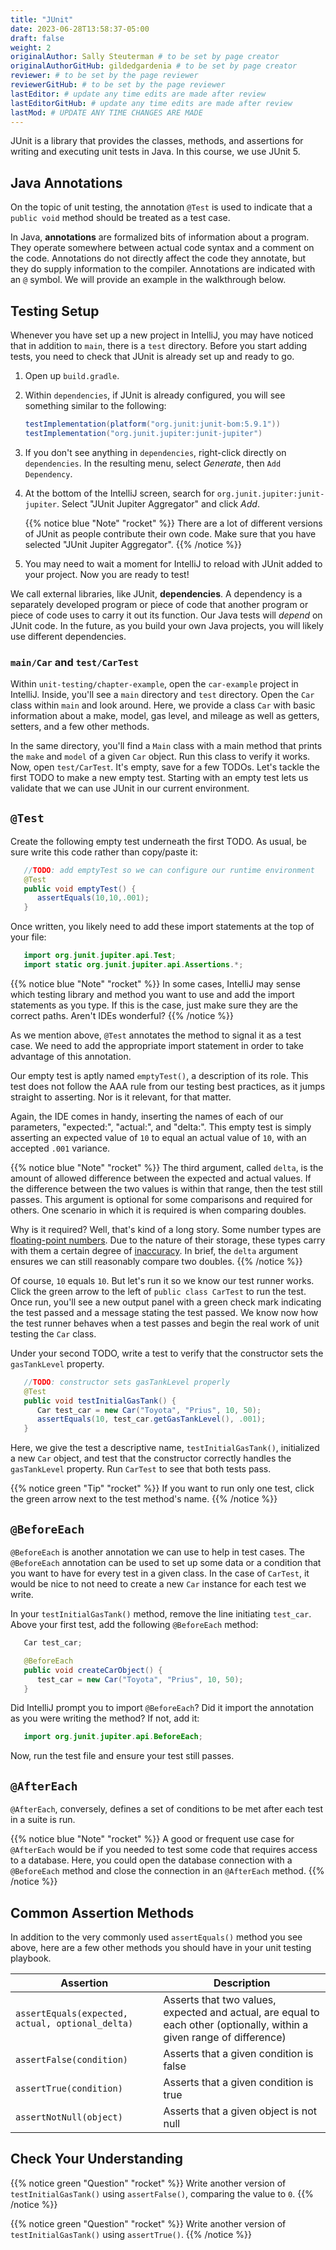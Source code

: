 ```yaml
---
title: "JUnit"
date: 2023-06-28T13:58:37-05:00
draft: false
weight: 2
originalAuthor: Sally Steuterman # to be set by page creator
originalAuthorGitHub: gildedgardenia # to be set by page creator
reviewer: # to be set by the page reviewer
reviewerGitHub: # to be set by the page reviewer
lastEditor: # update any time edits are made after review
lastEditorGitHub: # update any time edits are made after review
lastMod: # UPDATE ANY TIME CHANGES ARE MADE
---
```


JUnit is a library that provides the classes, methods, and assertions
for writing and executing unit tests in Java. In this course, 
we use JUnit 5.

## Java Annotations

On the topic of unit testing, the annotation `@Test` is used to 
indicate that a `public void` method should be treated as a test case.

In Java, **annotations** are formalized bits of information about a program. They operate
somewhere between actual code syntax and a comment on the code. Annotations do not 
directly affect the code they annotate, but they do supply information to the compiler.
Annotations are indicated with an `@` symbol. We will provide an example in the 
walkthrough below.

## Testing Setup

Whenever you have set up a new project in IntelliJ, you may have noticed that in addition to `main`, there is a `test` directory. Before you start adding tests, you need to check that JUnit is already set up and ready to go.

1. Open up `build.gradle`.
1. Within `dependencies`, if JUnit is already configured, you will see something similar to the following:

   ```java
   testImplementation(platform("org.junit:junit-bom:5.9.1"))
   testImplementation("org.junit.jupiter:junit-jupiter")
   ```

1. If you don't see anything in `dependencies`, right-click directly on `dependencies`. In the resulting menu, select *Generate*, then `Add Dependency`.
1. At the bottom of the IntelliJ screen, search for `org.junit.jupiter:junit-jupiter`. Select "JUnit Jupiter Aggregator" and click *Add*.

   {{% notice blue "Note" "rocket" %}}
   There are a lot of different versions of JUnit as people contribute their own code. Make sure that you have selected "JUnit Jupiter Aggregator".
   {{% /notice %}}

1. You may need to wait a moment for IntelliJ to reload with JUnit added to your project. Now you are ready to test!

We call external libraries, like JUnit, **dependencies**. A dependency is a 
separately developed program or piece of code that another program or piece of code 
uses to carry it out its function. Our Java tests will *depend* on JUnit code. In 
the future, as you build your own Java projects, you will likely use different dependencies.

### `main/Car` and `test/CarTest`

Within `unit-testing/chapter-example`, open the `car-example` project in IntelliJ.
Inside, you'll see a `main` directory and `test`
directory. Open the `Car` class within `main` and  look around. Here, we
provide a class `Car` with basic information about a make, model, gas level,
and mileage as well as getters, setters, and a few other methods. 

In the same directory, you'll find a `Main` class with a main method that prints the
`make` and `model` of a given `Car` object. Run this class to verify it works.
Now, open `test/CarTest`. It's empty, save for a few TODOs. Let's tackle the
first TODO to make a new empty test. Starting with an empty test lets us
validate that we can use JUnit in our current environment.

## `@Test`

Create the following empty test underneath the first TODO. As usual,
be sure write this code rather than copy/paste it:

```java {linenos=table}
   //TODO: add emptyTest so we can configure our runtime environment
   @Test
   public void emptyTest() {
      assertEquals(10,10,.001);
   }
```

Once written, you likely need to add these import statements at the top of your file:

```java {linenos=table}
   import org.junit.jupiter.api.Test;
   import static org.junit.jupiter.api.Assertions.*;
```

{{% notice blue "Note" "rocket" %}}
   In some cases, IntelliJ may sense which testing library and method you want to 
   use and add the import statements as you type. If this is the case, just make sure they
   are the correct paths. Aren't IDEs wonderful?
{{% /notice %}}

As we mention above, `@Test` annotates the method to signal it as a test case. We need 
to add the appropriate import statement in order to take advantage of this annotation. 

Our empty test is aptly named `emptyTest()`, a description of its role. This test does 
not follow the AAA rule from our testing best practices, as it jumps straight to 
asserting. Nor is it relevant, for that matter. 

Again, the IDE comes in handy, inserting the names of each of our parameters, 
"expected:", "actual:", and "delta:". This empty test is simply asserting an 
expected value of `10` to equal an actual value of `10`, 
with an accepted `.001` variance. 

{{% notice blue "Note" "rocket" %}}
   The third argument, called `delta`, is the amount of allowed difference between the 
   expected and actual values. If the difference between the two values is within 
   that range, then the test still passes. 
   This argument is optional for some comparisons and required for others. One 
   scenario in which it is required is when comparing doubles. 

   Why is it required? Well, that's kind of a long story. Some number types are 
   [floating-point numbers](https://en.wikipedia.org/wiki/Floating-point_arithmetic). 
   Due to the nature of their storage, these types carry with them a certain 
   degree of 
   [inaccuracy](https://en.wikipedia.org/wiki/Floating-point_arithmetic#Accuracy_problems). 
   In brief, the `delta` argument ensures we can still reasonably compare two doubles.
{{% /notice %}}

Of course, `10` equals `10`. But let's run it so 
we know our test runner works. Click the green arrow to the left of 
`public class CarTest` to run the test. Once run, you'll see a new output panel with a 
green check mark indicating the test passed and a message stating the test passed. We 
know now how the test runner behaves when a test passes and begin the real work of unit 
testing the `Car` class.

Under your second TODO, write a test to verify that the constructor sets the 
`gasTankLevel` property.

```java {linenos=table}
   //TODO: constructor sets gasTankLevel properly
   @Test
   public void testInitialGasTank() {
      Car test_car = new Car("Toyota", "Prius", 10, 50);
      assertEquals(10, test_car.getGasTankLevel(), .001);
   }
```

Here, we give the test a descriptive name, `testInitialGasTank()`, initialized a new 
`Car` object, and test that the constructor correctly handles the `gasTankLevel` property.
Run `CarTest` to see that both tests pass. 

{{% notice green "Tip" "rocket" %}}
   If you want to run only one test, click the green arrow next to the test method's name.
{{% /notice %}}

## `@BeforeEach`

`@BeforeEach` is another annotation we can use to help in test cases. The `@BeforeEach`
annotation can be used to set up some data or a condition that you want to have for 
every test in a given class. In the case of `CarTest`, it would be nice to not need to
create a new `Car` instance for each test we write. 

In your `testInitialGasTank()` method, remove the line initiating `test_car`. 
Above your first test, add the following `@BeforeEach` method:

```java {linenos=table}
   Car test_car;

   @BeforeEach
   public void createCarObject() {
      test_car = new Car("Toyota", "Prius", 10, 50);
   }
```

Did IntelliJ prompt you to import `@BeforeEach`? Did it import the annotation as you were 
writing the method? If not, add it:

```java
   import org.junit.jupiter.api.BeforeEach;
```

Now, run the test file and ensure your test still passes.

## `@AfterEach`

`@AfterEach`, conversely, defines a set of conditions to be met after each test in a 
suite is run. 

{{% notice blue "Note" "rocket" %}}
   A good or frequent use case for `@AfterEach` would be if you needed to test
   some code that requires access to a database. Here, you could open the database 
   connection with a `@BeforeEach` method and close the connection in an `@AfterEach` method.
{{% /notice %}}

## Common Assertion Methods

In addition to the very commonly used `assertEquals()` method
you see above, here are a few other methods you should have in 
your unit testing playbook.

| Assertion | Description |
|-----------|-------------|
| `assertEquals(expected, actual, optional_delta)` | Asserts that two values, expected and actual, are equal to each other (optionally, within a given range of difference) |
| `assertFalse(condition)` | Asserts that a given condition is false |
| `assertTrue(condition)` | Asserts that a given condition is true |
| `assertNotNull(object)` | Asserts that a given object is not null |

## Check Your Understanding 

{{% notice green "Question" "rocket" %}}
   Write another version of `testInitialGasTank()` using `assertFalse()`, comparing the value to `0`.
{{% /notice %}}

<!-- assertFalse(test_car.getGasTankLevel() == 0); -->

{{% notice green "Question" "rocket" %}}
   Write another version of `testInitialGasTank()` using `assertTrue()`.
{{% /notice %}}

<!-- assertTrue(test_car.getGasTankLevel() == 10); -->
